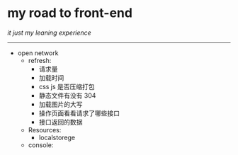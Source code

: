# my road to front-end
*it just my leaning experience*
***

- open network
	- refresh:
		- 请求量 
		- 加载时间
		- css js 是否压缩打包
		- 静态文件有没有 304
		- 加载图片的大写
		- 操作页面看看请求了哪些接口
		- 接口返回的数据
	- Resources:
		- localstorege
	- console:


